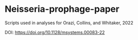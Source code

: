 # Neisseria-prophage-paper
Scripts used in analyses for Orazi, Collins, and Whitaker, 2022 

DOI: https://doi.org/10.1128/msystems.00083-22

